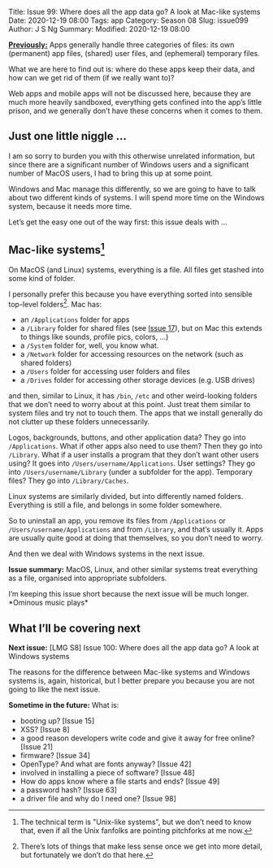 Title: Issue 99: Where does all the app data go? A look at Mac-like systems
Date: 2020-12-19 08:00
Tags: app
Category: Season 08
Slug: issue099
Author: J S Ng
Summary: 
Modified: 2020-12-19 08:00

[**Previously:**](https://buttondown.email/laymansguide/archive/) Apps generally handle three categories of files: its own (permanent) app files, (shared) user files, and (ephemeral) temporary files.

What we are here to find out is: where do these apps keep their data, and how can we get rid of them (if we really want to)?

Web apps and mobile apps will not be discussed here, because they are much more heavily sandboxed, everything gets confined into the app’s little prison, and we generally don’t have these concerns when it comes to them.

## Just one little niggle ...

I am so sorry to burden you with this otherwise unrelated information, but since there are a significant number of Windows users and a significant number of MacOS users, I had to bring this up at some point.

Windows and Mac manage this differently, so we are going to have to talk about two different kinds of systems. I will spend more time on the Windows system, because it needs more time.

Let’s get the easy one out of the way first: this issue deals with ...

## Mac-like systems[^1]

[^1]: The technical term is "Unix-like systems", but we don’t need to know that, even if all the Unix fanfolks are pointing pitchforks at me now.

On MacOS (and Linux) systems, everything is a file. All files get stashed into some kind of folder.

I personally prefer this because you have everything sorted into sensible top-level folders[^2]. Mac has:

[^2]: There’s lots of things that make less sense once we get into more detail, but fortunately we don’t do that here.

- an `/Applications` folder for apps
- a `/Library` folder for shared files (see [Issue 17]({filename}/season02/issue017/issue017.md)), but on Mac this extends to things like sounds, profile pics, colors, ...)
- a `/System` folder for, well, you know what.
- a `/Network` folder for accessing resources on the network (such as shared folders)
- a `/Users` folder for accessing user folders and files
- a `/Drives` folder for accessing other storage devices (e.g. USB drives)

and then, similar to Linux, it has `/bin`, `/etc` and other weird-looking folders that we don’t need to worry about at this point. Just treat them similar to system files and try not to touch them. The apps that we install generally do not clutter up these folders unnecessarily.

Logos, backgrounds, buttons, and other application data? They go into `/Applications`. What if other apps also need to use them? Then they go into `/Library`. What if a user installs a program that they don’t want other users using? It goes into `/Users/username/Applications`. User settings? They go into `/Users/username/Library` (under a subfolder for the app). Temporary files? They go into `/Library/Caches`.

Linux systems are similarly divided, but into differently named folders. Everything is still a file, and belongs in some folder somewhere.

So to uninstall an app, you remove its files from `/Applications` or `/Users/username/Applications` and from `/Library`, and that’s usually it. Apps are usually quite good at doing that themselves, so you don’t need to worry.

And then we deal with Windows systems in the next issue.

**Issue summary:** MacOS, Linux, and other similar systems treat everything as a file, organised into appropriate subfolders.

I’m keeping this issue short because the next issue will be much longer. \*Ominous music plays\*

## What I’ll be covering next

**Next issue:** [LMG S8] Issue 100: Where does all the app data go? A look at Windows systems

The reasons for the difference between Mac-like systems and Windows systems is, again, historical, but I better prepare you because you are not going to like the next issue.

**Sometime in the future:** What is:

- booting up? [Issue 15]
- XSS? [Issue 8]
- a good reason developers write code and give it away for free online? [Issue 21]
- firmware? [Issue 34]
- OpenType? And what are fonts anyway? [Issue 42]
- involved in installing a piece of software? [Issue 48]
- How do apps know where a file starts and ends? [Issue 49]
- a password hash? [Issue 63]
- a driver file and why do I need one? [Issue 98]
